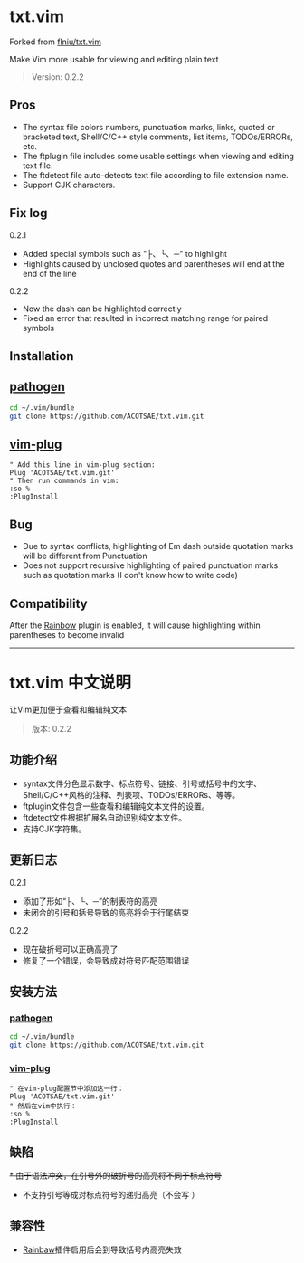 # txt.vim

Forked from [flniu/txt.vim](github.com/flniu/txt.vim)

Make Vim more usable for viewing and editing plain text

> Version: 0.2.2

## Pros

* The syntax file colors numbers, punctuation marks, links, quoted or bracketed text, Shell/C/C++ style comments, list items, TODOs/ERRORs, etc.
* The ftplugin file includes some usable settings when viewing and editing text file.
* The ftdetect file auto-detects text file according to file extension name.
* Support CJK characters.

## Fix log

0.2.1
* Added special symbols such as "├、└、─" to highlight
* Highlights caused by unclosed quotes and parentheses will end at the end of the line

0.2.2
* Now the dash can be highlighted correctly
* Fixed an error that resulted in incorrect matching range for paired symbols

## Installation

## [pathogen][]

```sh
cd ~/.vim/bundle
git clone https://github.com/ACOTSAE/txt.vim.git
```

## [vim-plug][]

```vim
" Add this line in vim-plug section:
Plug 'ACOTSAE/txt.vim.git'
" Then run commands in vim:
:so %
:PlugInstall
```

## Bug

* Due to syntax conflicts, highlighting of Em dash outside quotation marks will be different from Punctuation
* Does not support recursive highlighting of paired punctuation marks such as quotation marks (I don't know how to write code)


## Compatibility

After the [Rainbow](github.com/luochen1990/rainbow.git) plugin is enabled, it will cause highlighting within parentheses to become invalid

----

# txt.vim 中文说明

让Vim更加便于查看和编辑纯文本

> 版本: 0.2.2

## 功能介绍

* syntax文件分色显示数字、标点符号、链接、引号或括号中的文字、Shell/C/C++风格的注释、列表项、TODOs/ERRORs、等等。
* ftplugin文件包含一些查看和编辑纯文本文件的设置。
* ftdetect文件根据扩展名自动识别纯文本文件。
* 支持CJK字符集。

## 更新日志

0.2.1
* 添加了形如“├、└、─”的制表符的高亮
* 未闭合的引号和括号导致的高亮将会于行尾结束

0.2.2
* 现在破折号可以正确高亮了
* 修复了一个错误，会导致成对符号匹配范围错误

## 安装方法

### [pathogen][]

```sh
cd ~/.vim/bundle
git clone https://github.com/ACOTSAE/txt.vim.git
```

### [vim-plug][]

```vim
" 在vim-plug配置节中添加这一行：
Plug 'ACOTSAE/txt.vim.git'
" 然后在vim中执行：
:so %
:PlugInstall
```

## 缺陷

~~* 由于语法冲突，在引号外的破折号的高亮将不同于标点符号~~

* 不支持引号等成对标点符号的递归高亮（不会写 ）

## 兼容性

* [Rainbaw](github.com/luochen1990/rainbow.git)插件启用后会到导致括号内高亮失效

[pathogen]:         https://github.com/tpope/vim-pathogen
[vim-plug]:         https://github.com/junegunn/vim-plug/
